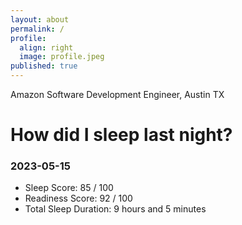 ```yaml
---
layout: about
permalink: /
profile:
  align: right
  image: profile.jpeg
published: true
---
```


Amazon Software Development Engineer, Austin TX

# How did I sleep last night? 
### 2023-05-15
- Sleep Score: 85 / 100
- Readiness Score: 92 / 100 
- Total Sleep Duration: 9 hours and 5 minutes
